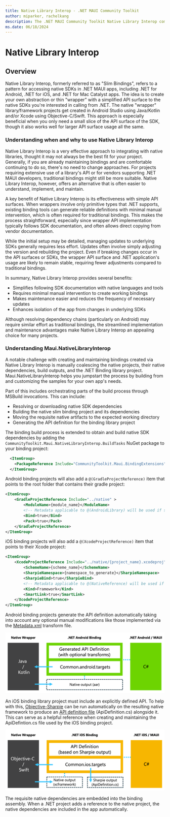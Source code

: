 ```yaml
---
title: Native Library Interop - .NET MAUI Community Toolkit
author: miparker, rachelkang
description: The .NET MAUI Community Toolkit Native Library Interop components
ms.date: 06/18/2024
---
```


# Native Library Interop

## Overview

Native Library Interop, formerly referred to as "Slim Bindings", refers to a pattern for accessing native SDKs in .NET MAUI apps, including .NET for Android, .NET for iOS, and .NET for Mac Catalyst apps. The idea is to create your own abstraction or thin "wrapper" with a simplified API surface to the native SDKs you're interested in calling from .NET. The native "wrapper" library/framework projects get created in Android Studio using Java/Kotlin and/or Xcode using Objective-C/Swift. This approach is especially beneficial when you only need a small slice of the API surface of the SDK, though it also works well for larger API surface usage all the same.

### Understanding when and why to use Native Library Interop

Native Library Interop is a very effective approach to integrating with native libraries, thought it may not always be the best fit for your project. Generally, if you are already maintaining bindings and are comfortable continuing to do so, there's no need to change approaches. For projects requiring extensive use of a library's API or for vendors supporting .NET MAUI developers, traditional bindings might still be more suitable. Native Library Interop, however, offers an alternative that is often easier to understand, implement, and maintain.

A key benefit of Native Library Interop is its effectiveness with simple API surfaces. When wrappers involve only primitive types that .NET supports, existing binding tools can generate reliable definitions with minimal manual intervention, which is often required for traditional bindings. This makes the process straightforward, especially since wrapper API implementation typically follows SDK documentation, and often allows direct copying from vendor documentation.

While the initial setup may be detailed, managing updates to underlying SDKs generally requires less effort. Updates often involve simply adjusting the version and rebuilding the project. Even if breaking changes occur in the API surfaces or SDKs, the wrapper API surface and .NET application's usage are likely to remain stable, requiring fewer adjustments compared to traditional bindings.

In summary, Native Library Interop provides several benefits:
- Simplifies following SDK documentation with native languages and tools
- Requires minimal manual intervention to create working bindings
- Makes maintenance easier and reduces the frequency of necessary updates
- Enhances isolation of the app from changes in underlying SDKs

Although resolving dependency chains (particularly on Android) may require similar effort as traditional bindings, the streamlined implementation and maintenance advantages make Native Library Interop an appealing choice for many projects.


### Understanding Maui.NativeLibraryInterop

A notable challenge with creating and maintaining bindings created via Native Library Interop is manually coalescing the native projects, their native dependencies, build outputs, and the .NET Binding library project. Maui.NativeLibraryInterop helps you jumpstart the process by building from and customizing the samples for your own app's needs.

Part of this includes orchestrating parts of the build process through MSBuild invocations. This can include:

- Resolving or downloading native SDK dependencies
- Building the native slim binding project and its dependencies
- Moving the requisite native artifacts to the expected working directory
- Generating the API definition for the binding library project

The binding build process is extended to obtain and build native SDK dependencies by adding the `CommunityToolkit.Maui.NativeLibraryInterop.BuildTasks` NuGet package to your binding project:

```xml
  <ItemGroup>
    <PackageReference Include="CommunityToolkit.Maui.BindingExtensions" Version="0.0.1-pre1" />
  </ItemGroup>
```

Android binding projects will also add a `@(GradleProjectReference)` item that points to the root folder that contains their gradle project:

```xml
<ItemGroup>
    <GradleProjectReference Include="../native" >
        <ModuleName>{module_name}</ModuleName>
        <!-- Metadata applicable to @(AndroidLibrary) will be used if set -->
        <Bind>true</Bind>
        <Pack>true</Pack>
    </GradleProjectReference>
</ItemGroup>
```

iOS binding projects will also add a `@(XcodeProjectReference)` item that points to their Xcode project:

```xml
<ItemGroup>
    <XcodeProjectReference Include="../native/{project_name}.xcodeproj">
        <SchemeName>{scheme_name}</SchemeName>
        <SharpieNamespace>{namespace_to_generate}</SharpieNamespace>
        <SharpieBind>true</SharpieBind>
        <!-- Metadata applicable to @(NativeReference) will be used if set -->
        <Kind>Framework</Kind>
        <SmartLink>true</SmartLink>
    </XcodeProjectReference>
</ItemGroup>
```

Android binding projects generate the API definition automatically taking into account any optional manual modifications like those implemented via the [Metadata.xml](https://learn.microsoft.com/xamarin/android/platform/binding-java-library/customizing-bindings/java-bindings-metadata#metadataxml-transform-file) transform file.

![Conceptual overview: NativeLibraryInterop for Android](../images/native-library-interop/nativelibraryinterop-conceptual-overview-android.png "Conceptual overview of NativeLibraryInterop for Android")

An iOS binding library project must include an explicitly defined API. To help with this, [Objective-Sharpie](https://learn.microsoft.com/xamarin/cross-platform/macios/binding/objective-sharpie/#overview) can be run automatically on the resulting native framework to produce an [API definition file](https://learn.microsoft.com/xamarin/cross-platform/macios/binding/objective-c-libraries?tabs=macos#The_API_definition_file) (ApiDefinition.cs) alongside it. This can serve as a helpful reference when creating and maintaining the ApiDefintion.cs file used by the iOS binding project.

![Conceptual overview: NativeLibraryInterop for iOS](../images/native-library-interop/nativelibraryinterop-conceptual-overview-ios.png "Conceptual overview of NativeLibraryInterop for iOS")

The requisite native dependencies are embedded into the binding assembly. When a .NET project adds a reference to the native project, the native dependencies are included in the app automatically.
